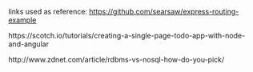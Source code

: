 links used as reference:
<a>https://github.com/searsaw/express-routing-example </a>
<p>https://scotch.io/tutorials/creating-a-single-page-todo-app-with-node-and-angular</p>
<p>http://www.zdnet.com/article/rdbms-vs-nosql-how-do-you-pick/ </p>
